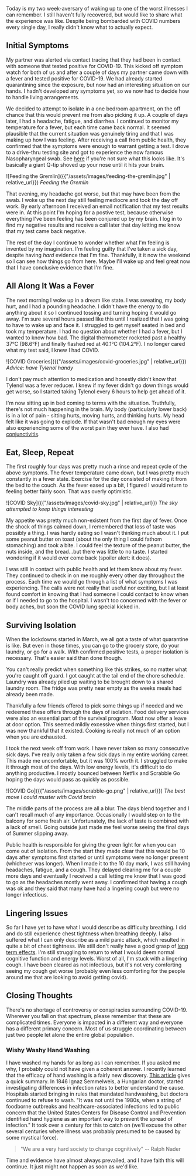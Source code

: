 Today is my two week-aversary of waking up to one of the worst illnesses I can remember.  I still haven't fully recovered, but would like to share what the experience was like.  Despite being bombarded with COVID numbers every single day, I really didn't know what to actually expect.

<!--more-->

## Initial Symptoms

My partner was alerted via contact tracing that they had been in contact with someone that tested positive for COVID-19.  This kicked off symptom watch for both of us and after a couple of days my partner came down with a fever and tested positive for COVID-19.  We had already started quarantining since the exposure, but now had an interesting situation on our hands.  I hadn't developed any symptoms yet, so we now had to decide how to handle living arrangements.  

We decided to attempt to isolate in a one bedroom apartment, on the off chance that this would prevent me from also picking it up.  A couple of days later, I had a headache, fatigue, and diarrhea.  I continued to monitor my temperature for a fever, but each time came back normal.  It seemed plausible that the current situation was genuinely tiring and that I was making up how I was feeling.  After receiving a call from public health, they confirmed that the symptoms were enough to warrant getting a test.  I drove to a drive-thru testing site and got to experience the now famous Nasopharyngeal swab. See [here](https://youtu.be/syXd7kgLSN8?t=137) if you're not sure what this looks like.  It's basically a giant Q-tip shoved up your nose until it hits your brain.

![Feeding the Gremlin]({{"/assets/images/feeding-the-gremlin.jpg" | relative_url}})
*Feeding the Gremlin*

That evening, my headache got worse, but that may have been from the swab.  I woke up the next day still feeling mediocre and took the day off work. By early afternoon I received an email notification that my test results were in.  At this point I'm hoping for a postive test, because otherwise everything I've been feeling has been conjured up by my brain.  I log in to find my negative results and receive a call later that day letting me know that my test came back negative.  

The rest of the day I continue to wonder whether what I'm feeling is invented by my imagination.  I'm feeling guilty that I've taken a sick day, despite having *hard* evidence that I'm fine.  Thankfully, it it now the weekend so I can see how things go from here.  Maybe I'll wake up and feel great now that I have conclusive evidence that I'm fine.  

## All Along It Was a Fever

The next morning I woke up in a dream like state.  I was sweating, my body hurt, and I had a pounding headache.  I didn't have the energy to do anything about it so I continued tossing and turning hoping it would go away.  I'm sure several hours passed like this until I realized that I was going to have to wake up and face it.  I struggled to get myself seated in bed and took my temperature.  I had no question about whether I had a fever, but I wanted to know how bad.  The digital thermometer rocketed past a healthy 37°C (98.6°F) and finally flashed red at 40.1°C (104.2°F).  I no longer cared what my test said, I knew I had COVID.  

![COVID Groceries]({{"/assets/images/covid-groceries.jpg" | relative_url}})
*Advice: have Tylenol handy*

I don't pay much attention to medication and honestly didn't know that Tylenol was a fever reducer.  I knew if my fever didn't go down things would get worse, so I started taking Tylenol every 6 hours to help get ahead of it.

I'm now sitting up in bed coming to terms with the situation.  Truthfully, there's not much happening in the brain.  My body (particularly lower back) is in a lot of pain - sitting hurts, moving hurts, and thinking hurts.  My head felt like it was going to explode.  If that wasn't bad enough my eyes were also experiencing some of the worst pain they ever have.  I also had [conjunctivitis](https://www.mayoclinic.org/diseases-conditions/pink-eye/symptoms-causes/syc-20376355#:~:text=Pink%20eye%20(conjunctivitis)%20is%20an,to%20appear%20reddish%20or%20pink.).

## Eat, Sleep, Repeat

The first roughly four days was pretty much a rinse and repeat cycle of the above symptoms.  The fever temperature came down, but I was pretty much constantly in a fever state.  Exercise for the day consisted of making it from the bed to the couch.  As the fever eased up a bit, I figured I would return to feeling better fairly soon.  That was overly optimistic.

![COVID Sky]({{"/assets/images/covid-sky.jpg" | relative_url}})
*The sky attempted to keep things interesting*

My appetite was pretty much non-existent from the first day of fever.  Once the shock of things calmed down, I remembered that loss of taste was possibly a thing.  I was hardly eating so I wasn't thinking much about it.  I put some peanut butter on toast (about the only thing I could fathom stomaching) and took a bite.  I could feel the texture of the peanut butter, the nuts inside, and the bread...but there was little to no taste.  I started wondering if it would ever come back (spoiler alert: it does).

I was still in contact with public health and let them know about my fever.  They continued to check in on me roughly every other day throughout the process.  Each time we would go through a list of what symptoms I was experiencing. The calls were not really that useful nor exciting, but I at least found comfort in knowing that I had someone I could contact to know when or if I needed to go to the hospital.  I wasn't too concerned with the fever or body aches, but soon the COVID lung special kicked in.

## Surviving Isolation

When the lockdowns started in March, we all got a taste of what quarantine is like.  But even in those times, you can go to the grocery store, do your laundry, or go for a walk.  With confirmed positive tests, a proper isolation is necessary.  That's easier said than done though.

You can't really predict when something like this strikes, so no matter what you're caught off guard.  I got caught at the tail end of the chore schedule. Laundry was already piled up waiting to be brought down to a shared laundry room. The fridge was pretty near empty as the weeks meals had already been made.

Thankfully a few friends offered to pick some things up if needed and we redeemed these offers through the days of isolation.  Food delivery services were also an essential part of the survival program.  Most now offer a leave at door option.  This seemed mildly excessive when things first started, but I was now thankful that it existed.  Cooking is really not much of an option when you are exhausted.  

I took the next week off from work.  I have never taken so many consecutive sick days.  I've really only taken a few sick days in my entire working career.  This made me uncomfortable, but it was 100% worth it.  I struggled to make it through most of the days.  With low energy levels, it's difficult to do anything productive.  I mostly bounced between Netflix and Scrabble Go hoping the days would pass as quickly as possible.  

![COVID Go]({{"/assets/images/scrabble-go.png" | relative_url}})
*The best move I could muster with Covid brain*

The middle parts of the process are all a blur.  The days blend together and I can't recall much of any importance.  Occasionally I would step on to the balcony for some fresh air.  Unfortunately, the lack of taste is combined with a lack of smell. Going outside just made me feel worse seeing the final days of Summer slipping away.

Public health is responsible for giving the green light for when you can come out of isolation.  From the start they made clear that this would be 10 days after symptoms first started or until symptoms were no longer present (whichever was longer).  When I made it to the 10 day mark, I was still having headaches, fatigue, and a cough.  They delayed clearing me for a couple more days and eventually I received a call letting me know that I was good to go as the headaches mostly went away.  I confirmed that having a cough was ok and they said that many have had a lingering cough but were no longer infectious.

## Lingering Issues

So far I have yet to have what I would describe as difficulty breathing.  I did and do still experience chest tightness when breathing deeply.  I also suffered what I can only describe as a mild panic attack, which resulted in quite a bit of chest tightness. We still don't really have a good grasp of [long term effects](https://www.sciencemag.org/news/2020/07/brain-fog-heart-damage-covid-19-s-lingering-problems-alarm-scientists).  I'm still struggling to return to what I would deem normal cognitive function and energy levels.  Worst of all, I'm stuck with a lingering cough.  I have been cleared as not infectious, but it's not very comforting seeing my cough get worse (probably even less comforting for the people around me that are looking to avoid getting covid).

## Closing Thoughts

There's no shortage of controversy or conspiracies surrounding COVID-19.  Wherever you fall on that spectrum, please remember that these are complicated times.  Everyone is impacted in a different way and everyone has a different primary concern. Most of us struggle coordinating between just two people let alone the entire global population.

### Wishy Washy Hand Washing

I have washed my hands for as long as I can remember.  If you asked me why, I probably could not have given a coherent answer.  I recently learned that the efficacy of hand washing is a fairly new discovery.  [This article](https://globalhandwashing.org/about-handwashing/history-of-handwashing/#:~:text=However%2C%20the%20link%20between%20handwashing,the%20father%20of%20hand%20hygiene.) gives a quick summary.  In 1846 Ignaz Semmelweis, a Hungarian doctor, started investigating differences in infection rates to better understand the cause.  Hospitals started bringing in rules that mandated handwashing, but doctors continued to refuse to wash.  "It was not until the 1980s, when a string of foodborne outbreaks and healthcare-associated infections led to public concern that the United States Centers for Disease Control and Prevention identified hand hygiene as an important way to prevent the spread of infection."  It took over a century for this to catch on (we'll excuse the other several centuries where illness was probably presumed to be caused by some mystical force).

> "We are a very hard society to change cognitively" -- Ralph Nader

Time and evidence have almost always prevailed, and I have faith this will continue.  It just might not happen as soon as we'd like.